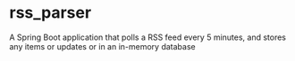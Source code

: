 # rss_parser
A Spring Boot application that polls a RSS feed every 5 minutes, and stores any items or updates or in an in-memory database
